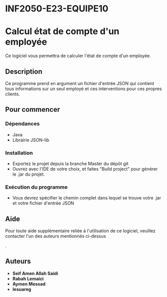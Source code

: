# INF2050-E23-EQUIPE10


# Calcul état de compte d'un employée


Ce logiciel vous permettra de calculer l'état de compte d'un employée.


## Description

Ce programme prend en argument un fichier d'entrée JSON qui contient tous informations sur un seul employé et ces interventions pour ces propres clients. 

## Pour commencer

### Dépendances

* Java
* Librairie JSON-lib

### Installation

* Exportez le projet depuis la branche Master du dépôt git
* Ouvrez avec l'IDE de votre choix, et faites "Build project" pour générer le .jar du projet.

### Exécution du  programme

* Vous devrez spécifier le chemin complet dans lequel se trouve votre .jar et votre fichier d'entrée JSON

## Aide

Pour toute aide supplémentaire reliée à l'utilisation de ce logiciel, veuillez contacter 
l'un des auteurs mentionnés ci-dessus

.
## Auteurs

* **Seif Amen Allah Saidi**
* **Rabah Lemaici** 
* **Aymen Messad**
* **lesuareg**
